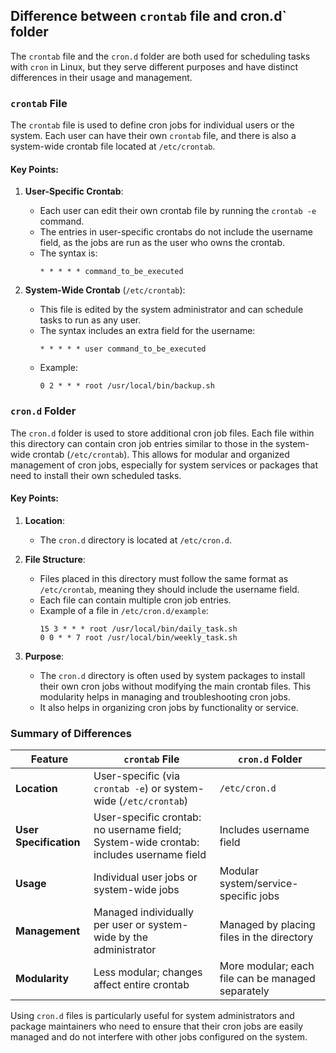 ## Difference between `crontab` file and cron.d` folder

The `crontab` file and the `cron.d` folder are both used for scheduling tasks with `cron` in Linux, but they serve different purposes and have distinct differences in their usage and management.

### `crontab` File

The `crontab` file is used to define cron jobs for individual users or the system. Each user can have their own `crontab` file, and there is also a system-wide crontab file located at `/etc/crontab`.

#### Key Points:

1. **User-Specific Crontab**:
   - Each user can edit their own crontab file by running the `crontab -e` command.
   - The entries in user-specific crontabs do not include the username field, as the jobs are run as the user who owns the crontab.
   - The syntax is:
     ```
     * * * * * command_to_be_executed
     ```

2. **System-Wide Crontab** (`/etc/crontab`):
   - This file is edited by the system administrator and can schedule tasks to run as any user.
   - The syntax includes an extra field for the username:
     ```
     * * * * * user command_to_be_executed
     ```
   - Example:
     ```
     0 2 * * * root /usr/local/bin/backup.sh
     ```

### `cron.d` Folder

The `cron.d` folder is used to store additional cron job files. Each file within this directory can contain cron job entries similar to those in the system-wide crontab (`/etc/crontab`). This allows for modular and organized management of cron jobs, especially for system services or packages that need to install their own scheduled tasks.

#### Key Points:

1. **Location**:
   - The `cron.d` directory is located at `/etc/cron.d`.

2. **File Structure**:
   - Files placed in this directory must follow the same format as `/etc/crontab`, meaning they should include the username field.
   - Each file can contain multiple cron job entries.
   - Example of a file in `/etc/cron.d/example`:
     ```
     15 3 * * * root /usr/local/bin/daily_task.sh
     0 0 * * 7 root /usr/local/bin/weekly_task.sh
     ```

3. **Purpose**:
   - The `cron.d` directory is often used by system packages to install their own cron jobs without modifying the main crontab files. This modularity helps in managing and troubleshooting cron jobs.
   - It also helps in organizing cron jobs by functionality or service.

### Summary of Differences

| Feature                   | `crontab` File                    | `cron.d` Folder                       |
|---------------------------|------------------------------------|---------------------------------------|
| **Location**              | User-specific (via `crontab -e`) or system-wide (`/etc/crontab`) | `/etc/cron.d`                         |
| **User Specification**    | User-specific crontab: no username field; System-wide crontab: includes username field | Includes username field              |
| **Usage**                 | Individual user jobs or system-wide jobs | Modular system/service-specific jobs |
| **Management**            | Managed individually per user or system-wide by the administrator | Managed by placing files in the directory |
| **Modularity**            | Less modular; changes affect entire crontab | More modular; each file can be managed separately |

Using `cron.d` files is particularly useful for system administrators and package maintainers who need to ensure that their cron jobs are easily managed and do not interfere with other jobs configured on the system.
